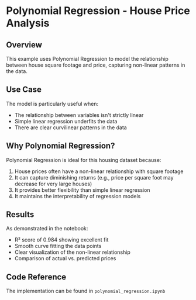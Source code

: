 # Polynomial Regression - House Price Analysis

## Overview
This example uses Polynomial Regression to model the relationship between house square footage and price, capturing non-linear patterns in the data.

## Use Case
The model is particularly useful when:
- The relationship between variables isn't strictly linear
- Simple linear regression underfits the data
- There are clear curvilinear patterns in the data

## Why Polynomial Regression?
Polynomial Regression is ideal for this housing dataset because:
1. House prices often have a non-linear relationship with square footage
2. It can capture diminishing returns (e.g., price per square foot may decrease for very large houses)
3. It provides better flexibility than simple linear regression
4. It maintains the interpretability of regression models

## Results
As demonstrated in the notebook:
- R² score of 0.984 showing excellent fit
- Smooth curve fitting the data points
- Clear visualization of the non-linear relationship
- Comparison of actual vs. predicted prices

## Code Reference
The implementation can be found in `polynomial_regression.ipynb`